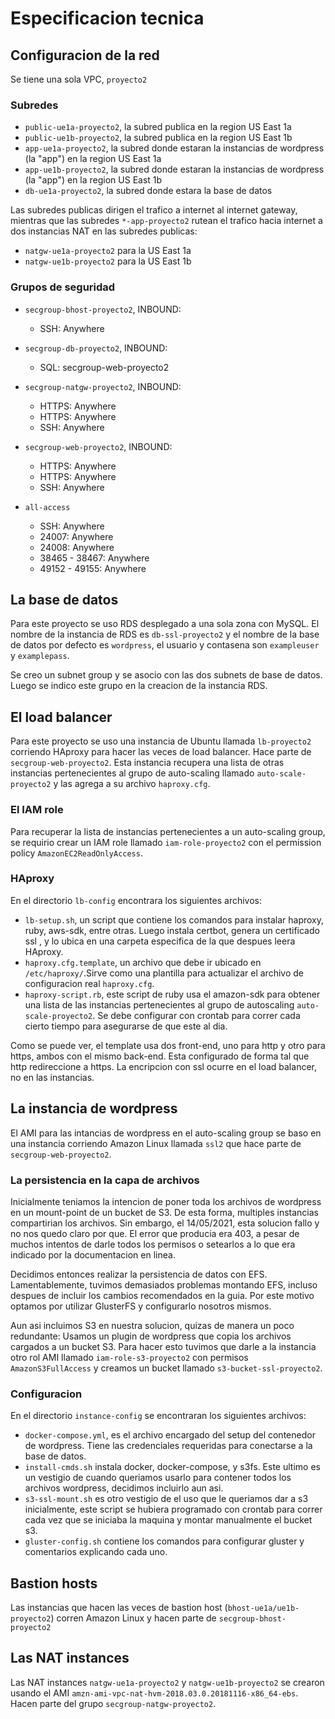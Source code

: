 # Especificacion tecnica
## Configuracion de la red
Se tiene una sola VPC, `proyecto2`

### Subredes
- `public-ue1a-proyecto2`, la subred publica en la region US East 1a
- `public-ue1b-proyecto2`, la subred publica en la region US East 1b
- `app-ue1a-proyecto2`, la subred donde estaran la instancias de wordpress (la "app") en la region US East 1a
- `app-ue1b-proyecto2`, la subred donde estaran la instancias de wordpress (la "app") en la region US East 1b
- `db-ue1a-proyecto2`, la subred donde estara la base de datos

Las subredes publicas dirigen el trafico a internet al internet gateway, mientras que las subredes `*-app-proyecto2` rutean el trafico hacia internet a dos instancias NAT en las subredes publicas:
- `natgw-ue1a-proyecto2` para la US East 1a
- `natgw-ue1b-proyecto2` para la US East 1b

### Grupos de seguridad
- `secgroup-bhost-proyecto2`, INBOUND: 
    - SSH: Anywhere

- `secgroup-db-proyecto2`, INBOUND: 
    - SQL: secgroup-web-proyecto2

- `secgroup-natgw-proyecto2`, INBOUND:
    - HTTPS: Anywhere
    - HTTPS: Anywhere
    - SSH: Anywhere

- `secgroup-web-proyecto2`, INBOUND: 
    - HTTPS: Anywhere
    - HTTPS: Anywhere
    - SSH: Anywhere

- `all-access`
    - SSH: Anywhere
    - 24007: Anywhere
    - 24008: Anywhere
    - 38465 - 38467: Anywhere
    - 49152 - 49155: Anywhere



## La base de datos
Para este proyecto se uso RDS desplegado a una sola zona con MySQL. El nombre de la instancia de RDS es `db-ssl-proyecto2` y el nombre de la base de datos por defecto es `wordpress`, el usuario y contasena son `exampleuser` y `examplepass`.

Se creo un subnet group y se asocio con las dos subnets de base de datos. Luego se indico este grupo en la creacion de la instancia RDS.

## El load balancer
Para este proyecto se uso una instancia de Ubuntu llamada `lb-proyecto2` corriendo HAproxy para hacer las veces de load balancer. Hace parte de `secgroup-web-proyecto2`. Esta instancia recupera una lista de otras instancias pertenecientes al grupo de auto-scaling llamado `auto-scale-proyecto2` y las agrega a su archivo `haproxy.cfg`. 

### El IAM role
Para recuperar la lista de instancias pertenecientes a un auto-scaling group, se requirio crear un IAM role llamado `iam-role-proyecto2` con el permission policy `AmazonEC2ReadOnlyAccess`. 

### HAproxy
En el directorio `lb-config` encontrara los siguientes archivos: 
- `lb-setup.sh`, un script que contiene los comandos para instalar haproxy, ruby, aws-sdk, entre otras. Luego instala certbot, genera un certificado ssl
, y lo ubica en una carpeta especifica de la que despues leera HAproxy.
- `haproxy.cfg.template`, un archivo que debe ir ubicado en `/etc/haproxy/`.Sirve como una plantilla para actualizar el archivo de configuracion real `haproxy.cfg`.
- `haproxy-script.rb`, este script de ruby usa el amazon-sdk para obtener una lista de las instancias pertenecientes al grupo de autoscaling `auto-scale-proyecto2`. Se debe configurar con crontab para correr cada cierto tiempo para asegurarse de que este al dia. 

Como se puede ver, el template usa dos front-end, uno para http y otro para https, ambos con el mismo back-end. Esta configurado de forma tal que http redireccione a https. La encripcion con ssl ocurre en el load balancer, no en las instancias.

## La instancia de wordpress
El AMI para las intancias de wordpress en el auto-scaling group se baso en una instancia corriendo Amazon Linux llamada `ssl2` que hace parte de `secgroup-web-proyecto2`.

### La persistencia en la capa de archivos
Inicialmente teniamos la intencion de poner toda los archivos de wordpress en un mount-point de un bucket de S3. De esta forma, multiples instancias compartirian los archivos. Sin embargo, el 14/05/2021, esta solucion fallo y no nos quedo claro por que. El error que producia era 403, a pesar de muchos intentos de darle todos los permisos o setearlos a lo que era indicado por la documentacion en linea. 

Decidimos entonces realizar la persistencia de datos con EFS. Lamentablemente, tuvimos demasiados problemas montando EFS, incluso despues de incluir los cambios recomendados en la guia. Por este motivo optamos por utilizar GlusterFS y configurarlo nosotros mismos. 

Aun asi incluimos S3 en nuestra solucion, quizas de manera un poco redundante: Usamos un plugin de wordpress que copia los archivos cargados a un bucket S3. Para hacer esto tuvimos que darle a la instancia otro rol AMI llamado `iam-role-s3-proyecto2` con permisos `AmazonS3FullAccess` y creamos un bucket llamado `s3-bucket-ssl-proyecto2`.

### Configuracion
En el directorio `instance-config` se encontraran los siguientes archivos:
- `docker-compose.yml`, es el archivo encargado del setup del contenedor de wordpress. Tiene las credenciales requeridas para conectarse a la base de datos. 
- `install-cmds.sh` instala docker, docker-compose, y s3fs. Este ultimo es un vestigio de cuando queriamos usarlo para contener todos los archivos wordpress, decidimos incluirlo aun asi. 
- `s3-ssl-mount.sh` es otro vestigio de el uso que le queriamos dar a s3 inicialmente, este script se hubiera programado con crontab para correr cada vez que se iniciaba la maquina y montar manualmente el bucket s3.
- `gluster-config.sh` contiene los comandos para configurar gluster y comentarios explicando cada uno. 

## Bastion hosts
Las instancias que hacen las veces de bastion host (`bhost-ue1a/ue1b-proyecto2`) corren Amazon Linux y hacen parte de `secgroup-bhost-proyecto2`

## Las NAT instances
Las NAT instances `natgw-ue1a-proyecto2` y `natgw-ue1b-proyecto2` se crearon usando el AMI `amzn-ami-vpc-nat-hvm-2018.03.0.20181116-x86_64-ebs`. Hacen parte del grupo `secgroup-natgw-proyecto2`.
